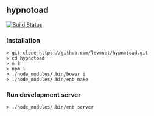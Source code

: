 ## hypnotoad
[![Build Status](https://travis-ci.org/levonet/hypnotoad.svg)](https://travis-ci.org/levonet/hypnotoad)

### Installation

```
> git clone https://github.com/levonet/hypnotoad.git
> cd hypnotoad
> n 8
> npm i
> ./node_modules/.bin/bower i
> ./node_modules/.bin/enb make
```

### Run development server

```
> ./node_modules/.bin/enb server
```
